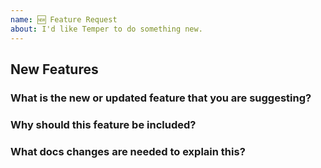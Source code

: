 ```yaml
---
name: 🆕 Feature Request
about: I'd like Temper to do something new.
---
```


<!--
Thank you for contributing to open source!

Do you need some help?
======================

The issue tracker is meant for bug reports only. This isn't the best place for support or usage questions. Questions here don't have as much visibility as they do elsewhere. Before you ask a question, here are some resources to get help first:

- Read the docs: https://temperjs.org/
- Check out the troubleshooting guide: https://temperjs.org/troubleshooting
- Look for/ask questions on Stack Overflow: https://stackoverflow.com/questions/tagged/temperjs

Have a feature request?
=======================
Remove the template from below and provide thoughtful commentary *and code samples* on what this
feature means for your product. What will it allow you to do that you can't do today? How will it
make current work-arounds straightforward? What potential bugs and edge cases does it help to
avoid? etc. Please keep it product-centric.

-->

## New Features

### What is the new or updated feature that you are suggesting?

### Why should this feature be included?

### What docs changes are needed to explain this?
